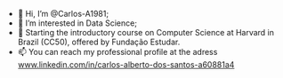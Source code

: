 - 👋 Hi, I’m @Carlos-A1981;
- 👀 I’m interested in Data Science;
- 🌱 Starting the introductory course on Computer Science at Harvard in Brazil (CC50), offered by Fundação Estudar.
- 📫 You can reach my professional profile at the adress www.linkedin.com/in/carlos-alberto-dos-santos-a60881a4

  


<!---
Carlos-A1981/Carlos-A1981 is a ✨ special ✨ repository because its `README.md` (this file) appears on your GitHub profile.
You can click the Preview link to take a look at your changes.
--->
